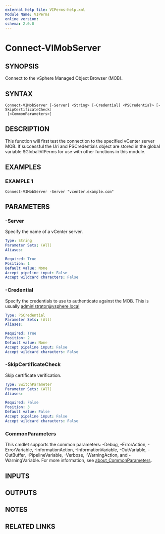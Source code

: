 ```yaml
---
external help file: VIPerms-help.xml
Module Name: VIPerms
online version:
schema: 2.0.0
---
```


# Connect-VIMobServer

## SYNOPSIS
Connect to the vSphere Managed Object Browser (MOB).

## SYNTAX

```
Connect-VIMobServer [-Server] <String> [-Credential] <PSCredential> [-SkipCertificateCheck]
 [<CommonParameters>]
```

## DESCRIPTION
This function will first test the connection to the specified vCenter server MOB.
If successful
the Uri and PSCredentials object are stored in the global variable $Global:VIPerms for use
with other functions in this module.

## EXAMPLES

### EXAMPLE 1
```
Connect-VIMobServer -Server "vcenter.example.com"
```

## PARAMETERS

### -Server
Specify the name of a vCenter server.

```yaml
Type: String
Parameter Sets: (All)
Aliases:

Required: True
Position: 1
Default value: None
Accept pipeline input: False
Accept wildcard characters: False
```

### -Credential
Specify the credentials to use to authenticate against the MOB.
This is usually administrator@vsphere.local

```yaml
Type: PSCredential
Parameter Sets: (All)
Aliases:

Required: True
Position: 2
Default value: None
Accept pipeline input: False
Accept wildcard characters: False
```

### -SkipCertificateCheck
Skip certificate verification.

```yaml
Type: SwitchParameter
Parameter Sets: (All)
Aliases:

Required: False
Position: 3
Default value: False
Accept pipeline input: False
Accept wildcard characters: False
```

### CommonParameters
This cmdlet supports the common parameters: -Debug, -ErrorAction, -ErrorVariable, -InformationAction, -InformationVariable, -OutVariable, -OutBuffer, -PipelineVariable, -Verbose, -WarningAction, and -WarningVariable. For more information, see [about_CommonParameters](http://go.microsoft.com/fwlink/?LinkID=113216).

## INPUTS

## OUTPUTS

## NOTES

## RELATED LINKS
